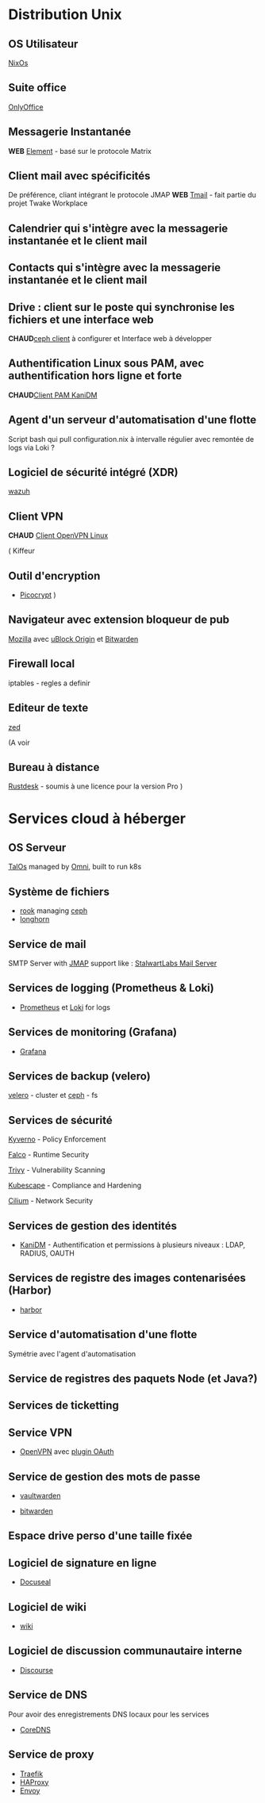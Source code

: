 # Distribution Unix

## OS Utilisateur
[NixOs](https://nixos.org/)

## Suite office
[OnlyOffice](https://github.com/ONLYOFFICE/DesktopEditors)

## Messagerie Instantanée
**WEB** [Element](https://github.com/element-hq) - basé sur le protocole Matrix

## Client mail avec spécificités
De préférence, cliant intégrant le protocole JMAP
**WEB** [Tmail](https://github.com/linagora/tmail-flutter) - fait partie du projet Twake Workplace

## Calendrier qui s'intègre avec la messagerie instantanée et le client mail
## Contacts qui s'intègre avec la messagerie instantanée et le client mail

## Drive : client sur le poste qui synchronise les fichiers et une interface web
**CHAUD**[ceph client](https://github.com/ceph/ceph) à configurer
et Interface web à développer

## Authentification Linux sous PAM, avec authentification hors ligne et forte
**CHAUD**[Client PAM KaniDM](https://github.com/kanidm/kanidm)

## Agent d'un serveur d'automatisation d'une flotte
Script bash qui pull configuration.nix à intervalle régulier avec remontée de logs via Loki ?

## Logiciel de sécurité intégré (XDR)
[wazuh](https://github.com/wazuh/wazuh)

## Client VPN
**CHAUD** [Client OpenVPN Linux](https://github.com/OpenVPN/openvpn3-linux)

( Kiffeur
## Outil d'encryption
- [Picocrypt](https://github.com/Picocrypt/Picocrypt)
)

## Navigateur avec extension bloqueur de pub
[Mozilla](https://hg.mozilla.org/) avec
[uBlock Origin](https://github.com/gorhill/uBlock) et
[Bitwarden](https://github.com/bitwarden/clients)

## Firewall local
iptables - regles a definir

## Editeur de texte
[zed](https://github.com/zed-industries/zed)

(A voir
## Bureau à distance
[Rustdesk](https://github.com/rustdesk/rustdesk) - soumis à une licence pour la version Pro
)

# Services cloud à héberger

## OS Serveur
[TalOs](https://github.com/siderolabs/talos) managed by [Omni](https://github.com/siderolabs/omni), built to run k8s


## Système de fichiers
- [rook](https://github.com/rook/rook) managing [ceph](https://github.com/ceph/ceph)
- [longhorn]()

## Service de mail
SMTP Server with [JMAP](https://jmap.io/) support like :
[StalwartLabs Mail Server](https://github.com/stalwartlabs/mail-server)


## Services de logging (Prometheus & Loki)
- [Prometheus](https://github.com/prometheus/prometheus)
 et [Loki](https://github.com/grafana/loki) for logs

## Services de monitoring (Grafana)
- [Grafana](https://github.com/grafana/grafana)

## Services de backup (velero)
[velero](https://github.com/vmware-tanzu/velero) - cluster
et [ceph](https://github.com/ceph/ceph) - fs

## Services de sécurité
[Kyverno](https://github.com/kyverno/kyverno) - Policy Enforcement

[Falco](https://github.com/falcosecurity/falco) - Runtime Security

[Trivy](https://github.com/aquasecurity/trivy) - Vulnerability Scanning

[Kubescape](https://github.com/kubescape/kubescape) - Compliance and Hardening

[Cilium](https://github.com/cilium/cilium) - Network Security

## Services de gestion des identités
- [KaniDM](https://github.com/kanidm/kanidm) - Authentification et permissions à plusieurs niveaux : LDAP, RADIUS, OAUTH

## Services de registre des images contenarisées (Harbor)
- [harbor](https://github.com/goharbor/harbor)

## Service d'automatisation d'une flotte
Symétrie avec l'agent d'automatisation

## Service de registres des paquets Node (et Java?)

## Services de ticketting


## Service VPN
- [OpenVPN](https://github.com/OpenVPN/openvpn) avec [plugin OAuth](https://github.com/jkroepke/openvpn-auth-oauth2)

## Service de gestion des mots de passe
+ [vaultwarden](https://github.com/dani-garcia/vaultwarden)
- [bitwarden](https://github.com/bitwarden/server)

## Espace drive perso d'une taille fixée

## Logiciel de signature en ligne
- [Docuseal](https://github.com/docusealco/docuseal)

## Logiciel de wiki
- [wiki](https://github.com/requarks/wiki)

## Logiciel de discussion communautaire interne
- [Discourse](https://github.com/discourse/discourse)

## Service de DNS
Pour avoir des enregistrements DNS locaux pour les services
- [CoreDNS](https://github.com/coredns/coredns)

## Service de proxy
- [Traefik](https://github.com/traefik/traefik)
- [HAProxy](https://github.com/haproxy/haproxy)
- [Envoy](https://github.com/envoyproxy/envoy)
